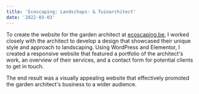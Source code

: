 ```yaml
---
title: 'Ecoscaping: Landschaps- & Tuinarchitect'
date: '2022-03-03'
---
```


To create the website for the garden architect at [ecoscaping.be](https://www.ecoscaping.be/), I worked closely with the architect to develop a design that showcased their unique style and approach to landscaping. Using WordPress and Elementor, I created a responsive website that featured a portfolio of the architect's work, an overview of their services, and a contact form for potential clients to get in touch. 

The end result was a visually appealing website that effectively promoted the garden architect's business to a wider audience.
